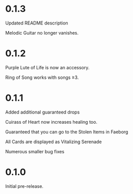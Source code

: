 # 0.1.3

Updated README description

Melodic Guitar no longer vanishes.

# 0.1.2

Purple Lute of Life is now an accessory.

Ring of Song works with songs ≥3.

# 0.1.1

Added additional guaranteed drops

Cuirass of Heart now increases healing too.

Guaranteed that you can go to the Stolen Items in Faeborg

All Cards are displayed as Vitalizing Serenade

Numerous smaller bug fixes

# 0.1.0

Initial pre-release.
